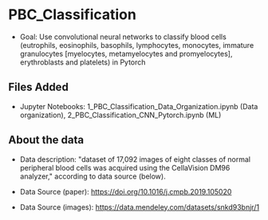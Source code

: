 # PBC_Classification

* Goal: Use convolutional neural networks to classify blood cells (eutrophils, eosinophils, basophils, lymphocytes, monocytes, immature granulocytes [myelocytes, metamyelocytes and promyelocytes], erythroblasts and platelets) in Pytorch

## Files Added

* Jupyter Notebooks: 1_PBC_Classification_Data_Organization.ipynb (Data organization), 2_PBC_Classification_CNN_Pytorch.ipynb (ML)

## About the data

* Data description: "dataset of 17,092 images of eight classes of normal peripheral blood cells was acquired using the CellaVision DM96 analyzer," according to data source (below).

* Data Source (paper): https://doi.org/10.1016/j.cmpb.2019.105020

* Data Source (images): https://data.mendeley.com/datasets/snkd93bnjr/1




